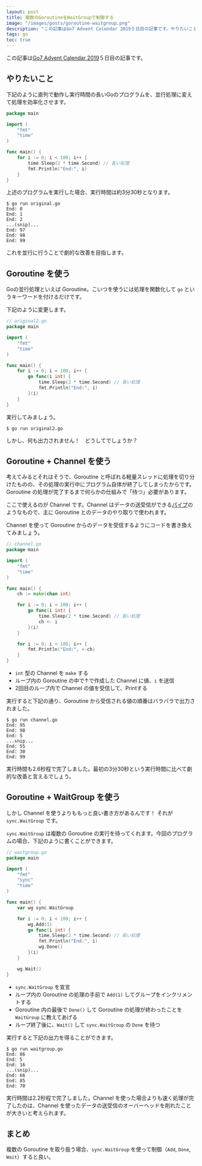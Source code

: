 ```yaml
---
layout: post
title: 複数のGoroutineをWaitGroupで制御する
image: "/images/posts/goroutine-waitgroup.png"
description: "この記事はGo7 Advent Calendar 2019５日目の記事です。やりたいこととしては、下記のように直列で動作し実行時間の長いGoのプログラムを、並行処理に変えて処理を効率化させます。"
tags: go
toc: true
---
```


この記事は[Go7 Advent Calendar 2019](https://qiita.com/advent-calendar/2019/go7)５日目の記事です。

## やりたいこと

下記のように直列で動作し実行時間の長いGoのプログラムを、並行処理に変えて処理を効率化させます。

```go
package main

import (
	"fmt"
	"time"
)

func main() {
	for i := 0; i < 100; i++ {
		time.Sleep(2 * time.Second) // 長い処理
		fmt.Println("End:", i)
	}
}
```

上述のプログラムを実行した場合、実行時間は約3分30秒となります。

```console
$ go run original.go
End: 0
End: 1
End: 2
...(snip)...
End: 97
End: 98
End: 99
```

これを並行に行うことで劇的な改善を目指します。

## Goroutine を使う

Goの並行処理といえば Goroutine。こいつを使うには処理を関数化して `go` というキーワードを付けるだけです。

下記のように変更します。

```go
// original2.go
package main

import (
	"fmt"
	"time"
)

func main() {
	for i := 0; i < 100; i++ {
		go func(i int) {
			time.Sleep(2 * time.Second) // 長い処理
			fmt.Println("End:", i)
		}(i)
	}
}
```

実行してみましょう。

```console
$ go run original2.go
```

しかし、何も出力されません！　どうしてでしょうか？

## Goroutine + Channel を使う

考えてみるとそれはそうで、Goroutine と呼ばれる軽量スレッドに処理を切り分けたものの、その処理の実行中にプログラム自体が終了してしまったからです。Goroutine の処理が完了するまで何らかの仕組みで「待つ」必要があります。

ここで使えるのが Channel です。Channel はデータの送受信ができる[パイプ](https://ja.wikipedia.org/wiki/%E3%83%91%E3%82%A4%E3%83%97_(%E3%82%B3%E3%83%B3%E3%83%94%E3%83%A5%E3%83%BC%E3%82%BF))のようなもので、主に Goroutine とのデータのやり取りで使われます。

Channel を使って Goroutine からのデータを受信するようにコードを書き換えてみましょう。

```go
// channel.go
package main

import (
	"fmt"
	"time"
)

func main() {
	ch := make(chan int)

	for i := 0; i < 100; i++ {
		go func(i int) {
			time.Sleep(2 * time.Second) // 長い処理
			ch <- i
		}(i)
	}

	for i := 0; i < 100; i++ {
		fmt.Println("End:", <-ch)
	}
}
```

- `int` 型の Channel を `make` する
- ループ内の Goroutine の中で↑で作成した Channel に値、`i` を送信
- 2回目のループ内で Channel の値を受信して、Printする

実行すると下記の通り、Goroutine から受信される値の順番はバラバラで出力されました。

```
$ go run channel.go
End: 95
End: 98
End: 5
...snip...
End: 55
End: 30
End: 99
```

実行時間も2.6秒程で完了しました。最初の3分30秒という実行時間に比べて劇的な改善と言えるでしょう。

## Goroutine + WaitGroup を使う

しかし Channel を使うよりももっと良い書き方があるんです！ それが `sync.WaitGroup` です。

 `sync.WaitGroup` は複数の Goroutine の実行を待ってくれます。今回のプログラムの場合、下記のように書くことができます。

```go
// waitgroup.go
package main

import (
	"fmt"
	"sync"
	"time"
)

func main() {
	var wg sync.WaitGroup

	for i := 0; i < 100; i++ {
		wg.Add(1)
		go func(i int) {
			time.Sleep(2 * time.Second) // 長い処理
			fmt.Println("End:", i)
			wg.Done()
		}(i)
	}

	wg.Wait()
}
```

- `sync.WaitGroup` を宣言
- ループ内の Goroutine の処理の手前で `Add(1)` してグループをインクリメントする
- Goroutine 内の最後で `Done()` して Goroutine の処理が終わったことを `WaitGroup` に教えてあげる
- ループ終了後に、`Wait()` して `sync.WaitGroup` の `Done` を待つ

実行すると下記の出力を得ることができます。

```console
$ go run waitgroup.go
End: 86
End: 5
End: 16
...(snip)...
End: 66
End: 85
End: 70
```

実行時間は2.2秒程で完了しました。Channel を使った場合よりも速く処理が完了したのは、Channel を使ったデータの送受信のオーバーヘッドを削れたことが大きいと考えられます。

## まとめ

複数の Goroutine を取り扱う場合、`sync.WaitGroup` を使って制御（`Add`, `Done`, `Wait`）すると良い。
